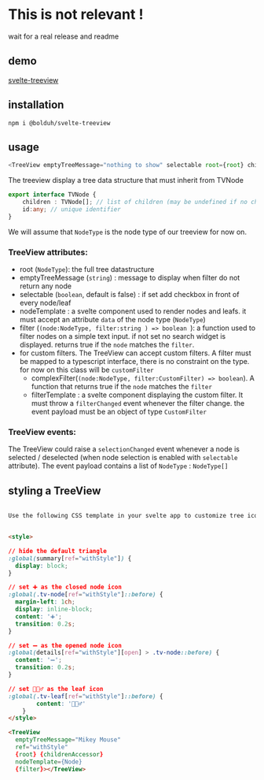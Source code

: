 

# This is not relevant !

wait for a real release and readme


## demo

[svelte-treeview](https://sveltetreeview.pages.dev/)


## installation

`npm i @bolduh/svelte-treeview`

## usage

```js
<TreeView emptyTreeMessage="nothing to show" selectable root={root} childrenAccessor={accessor} nodeTemplate={Node} filter={nodefilter} ></TreeView>
```

The treeview display a tree data structure that must inherit from TVNode
```ts
export interface TVNode {
    children : TVNode[]; // list of children (may be undefined if no children)
    id:any; // unique identifier
}
```

We will assume that `NodeType` is the node type of our treeview for now on.

### TreeView attributes:

- root (`NodeType`): the full tree datastructure
- emptyTreeMessage (`string`) : message to display when filter do not return any node
- selectable (`boolean`, default is false) : if set add checkbox in front of every node/leaf
- nodeTemplate : a svelte component used to render nodes and leafs. it must accept an attribute `data` of the node type (`NodeType`)
- filter (`(node:NodeType, filter:string ) => boolean `): a function used to filter nodes on a simple text input. if not set no search widget is displayed. returns true if the `node` matches the `filter`.  
- for custom filters. The TreeView can accept custom filters. A filter must be mapped to a typescript interface, there is no constraint on the type. for now on this class will be `customFilter` 
  - complexFilter(`(node:NodeType, filter:CustomFilter) => boolean`). A function that returns true if the `node` matches the `filter`
  - filterTemplate : a svelte component displaying the custom filter. It must throw a `filterChanged` event whenever the filter change. the event payload must be an object of type `CustomFilter`


### TreeView events: 

The TreeView could raise a `selectionChanged` event whenever a node is selected / deselected (when node selection is enabled with `selectable` attribute). The event payload contains a list of `NodeType` : `NodeType[]`

## styling a TreeView

```html

Use the following CSS template in your svelte app to customize tree icons (using emojis). 


<style>

// hide the default triangle   
:global(summary[ref="withStyle"]) {
  display: block;
}

// set ➕ as the closed node icon
:global(.tv-node[ref="withStyle"]::before) {
  margin-left: 1ch;
  display: inline-block;
  content: '➕';
  transition: 0.2s;
}

// set ➖ as the opened node icon
:global(details[ref="withStyle"][open] > .tv-node::before) {  
  content: '➖';
  transition: 0.2s;
}

// set 🦸🏻‍♂️ as the leaf icon
:global(.tv-leaf[ref="withStyle"]::before) {
		content: '🦸🏻‍♂️'
	}
</style>

<TreeView 
  emptyTreeMessage="Mikey Mouse" 
  ref="withStyle" 
  {root} {childrenAccessor} 
  nodeTemplate={Node} 
  {filter}></TreeView>
```